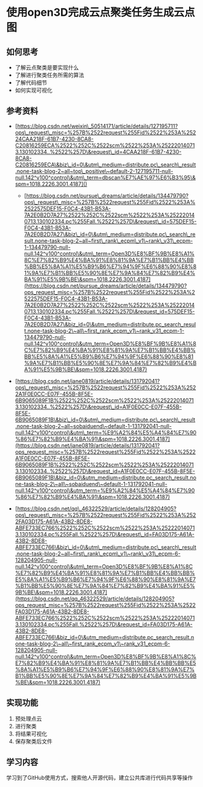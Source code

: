 # 使用open3D完成云点聚类任务生成云点图

## 如何思考

*   了解云点聚类是要实现什么
*   了解进行聚类任务所需的算法
*   了解代码细节
*   如何实现可视化

## 参考资料

*   [https://blog.csdn.net/weixin\_50514171/article/details/127195711?ops\_request\_misc=%257B%2522request%255Fid%2522%253A%25224CAA218F-61B7-4230-8CA8-C20816259ECA%2522%252C%2522scm%2522%253A%252220140713.130102334..%2522%257D\&request\_id=4CAA218F-61B7-4230-8CA8-C20816259ECA\&biz\_id=0\&utm\_medium=distribute.pc\_search\_result.none-task-blog-2~all~top\_positive\~default-2-127195711-null-null.142^v100^control\&utm\_term=dbscan%E7%AE%97%E6%B3%95\&spm=1018.2226.3001.4187]()

    *   [https://blog.csdn.net/pursue\_dreams/article/details/134479790?ops\_request\_misc=%257B%2522request%255Fid%2522%253A%2522575DEF15-F0C4-43B1-B53A-7A2E0B2D7A27%2522%252C%2522scm%2522%253A%252220140713.130102334.pc%255Fall.%2522%257D\&request\_id=575DEF15-F0C4-43B1-B53A-7A2E0B2D7A27\&biz\_id=0\&utm\_medium=distribute.pc\_search\_result.none-task-blog-2~all~first\_rank\_ecpm\_v1\~rank\_v31\_ecpm-1-134479790-null-null.142^v100^control\&utm\_term=Open3D%E8%BF%9B%E8%A1%8C%E7%82%B9%E4%BA%91%E8%81%9A%E7%B1%BB%E4%BB%BB%E5%8A%A1%E5%B9%B6%E7%94%9F%E6%88%90%E8%81%9A%E7%B1%BB%E5%90%8E%E7%9A%84%E7%82%B9%E4%BA%91%E5%9B%BE\&spm=1018.2226.3001.4187](https://blog.csdn.net/pursue_dreams/article/details/134479790?ops_request_misc=%257B%2522request%255Fid%2522%253A%2522575DEF15-F0C4-43B1-B53A-7A2E0B2D7A27%2522%252C%2522scm%2522%253A%252220140713.130102334.pc%255Fall.%2522%257D\&request_id=575DEF15-F0C4-43B1-B53A-7A2E0B2D7A27\&biz_id=0\&utm_medium=distribute.pc_search_result.none-task-blog-2\~all\~first_rank_ecpm_v1\~rank_v31_ecpm-1-134479790-null-null.142^v100^control\&utm_term=Open3D%E8%BF%9B%E8%A1%8C%E7%82%B9%E4%BA%91%E8%81%9A%E7%B1%BB%E4%BB%BB%E5%8A%A1%E5%B9%B6%E7%94%9F%E6%88%90%E8%81%9A%E7%B1%BB%E5%90%8E%E7%9A%84%E7%82%B9%E4%BA%91%E5%9B%BE\&spm=1018.2226.3001.4187)

*   &#x20;[https://blog.csdn.net/jane0819/article/details/131792041?ops\_request\_misc=%257B%2522request%255Fid%2522%253A%2522A1F0E0CC-E07F-455B-8F5E-6B9065089F1B%2522%252C%2522scm%2522%253A%252220140713.130102334..%2522%257D\&request\_id=A1F0E0CC-E07F-455B-8F5E-6B9065089F1B\&biz\_id=0\&utm\_medium=distribute.pc\_search\_result.none-task-blog-2~all~sobaiduend\~default-1-131792041-null-null.142^v100^control\&utm\_term=%E9%A2%84%E5%A4%84%E7%90%86%E7%82%B9%E4%BA%91\&spm=1018.2226.3001.4187](https://blog.csdn.net/jane0819/article/details/131792041?ops_request_misc=%257B%2522request%255Fid%2522%253A%2522A1F0E0CC-E07F-455B-8F5E-6B9065089F1B%2522%252C%2522scm%2522%253A%252220140713.130102334..%2522%257D\&request_id=A1F0E0CC-E07F-455B-8F5E-6B9065089F1B\&biz_id=0\&utm_medium=distribute.pc_search_result.none-task-blog-2\~all\~sobaiduend\~default-1-131792041-null-null.142^v100^control\&utm_term=%E9%A2%84%E5%A4%84%E7%90%86%E7%82%B9%E4%BA%91\&spm=1018.2226.3001.4187)

*   [https://blog.csdn.net/qq\_46322529/article/details/128204905?ops\_request\_misc=%257B%2522request%255Fid%2522%253A%2522FA03D175-A61A-43B2-8DE8-ABFE733EC766%2522%252C%2522scm%2522%253A%252220140713.130102334.pc%255Fall.%2522%257D\&request\_id=FA03D175-A61A-43B2-8DE8-ABFE733EC766\&biz\_id=0\&utm\_medium=distribute.pc\_search\_result.none-task-blog-2~all~first\_rank\_ecpm\_v1\~rank\_v31\_ecpm-6-128204905-null-null.142^v100^control\&utm\_term=Open3D%E8%BF%9B%E8%A1%8C%E7%82%B9%E4%BA%91%E8%81%9A%E7%B1%BB%E4%BB%BB%E5%8A%A1%E5%B9%B6%E7%94%9F%E6%88%90%E8%81%9A%E7%B1%BB%E5%90%8E%E7%9A%84%E7%82%B9%E4%BA%91%E5%9B%BE\&spm=1018.2226.3001.4187](https://blog.csdn.net/qq_46322529/article/details/128204905?ops_request_misc=%257B%2522request%255Fid%2522%253A%2522FA03D175-A61A-43B2-8DE8-ABFE733EC766%2522%252C%2522scm%2522%253A%252220140713.130102334.pc%255Fall.%2522%257D\&request_id=FA03D175-A61A-43B2-8DE8-ABFE733EC766\&biz_id=0\&utm_medium=distribute.pc_search_result.none-task-blog-2\~all\~first_rank_ecpm_v1\~rank_v31_ecpm-6-128204905-null-null.142^v100^control\&utm_term=Open3D%E8%BF%9B%E8%A1%8C%E7%82%B9%E4%BA%91%E8%81%9A%E7%B1%BB%E4%BB%BB%E5%8A%A1%E5%B9%B6%E7%94%9F%E6%88%90%E8%81%9A%E7%B1%BB%E5%90%8E%E7%9A%84%E7%82%B9%E4%BA%91%E5%9B%BE\&spm=1018.2226.3001.4187)

## 实现功能

1.  预处理点云
2.  进行聚类
3.  将结果可视化
4.  保存聚类后文件

## 学习内容

学习到了GitHub使用方式，搜索他人开源代码，建立公共库进行代码共享等操作
